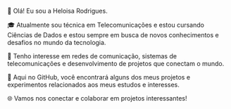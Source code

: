 👋 Olá! Eu sou a Heloisa Rodrigues.

🎓 Atualmente sou técnica em Telecomunicações e estou cursando Ciências de Dados e estou sempre em busca de novos conhecimentos e desafios no mundo da tecnologia.

📡 Tenho interesse em redes de comunicação, sistemas de telecomunicações e desenvolvimento de projetos que conectam o mundo.

🔧 Aqui no GitHub, você encontrará alguns dos meus projetos e experimentos relacionados aos meus estudos e interesses.

🌐 Vamos nos conectar e colaborar em projetos interessantes!
